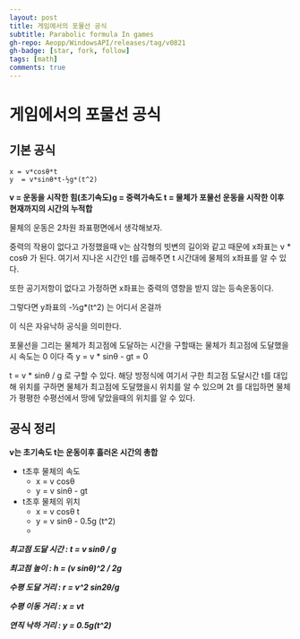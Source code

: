 ```yaml
---
layout: post
title: 게임에서의 포물선 공식
subtitle: Parabolic formula In games
gh-repo: Aeopp/WindowsAPI/releases/tag/v0821
gh-badge: [star, fork, follow]
tags: [math]
comments: true
---
```


# 게임에서의 포물선 공식

## 기본 공식
```
x = v*cosθ*t
y  = v*sinθ*t-½g*(t^2)
```
**v = 운동을 시작한 힘(초기속도)g = 중력가속도 t = 물체가 포물선 운동을 시작한 이후 현재까지의 시간의 누적합**

물체의 운동은 2차원 좌표평면에서 생각해보자.

중력의 작용이 없다고 가정했을때 v는 삼각형의 빗변의 길이와 같고 때문에 x좌표는 
v * cosθ 가 된다. 여기서 지나온 시간인 t를 곱해주면 t 시간대에 물체의 x좌표를 알 수 있다.

또한 공기저항이 없다고 가정하면 x좌표는 중력의 영향을 받지 않는 등속운동이다.

그렇다면 y좌표의 -½g*(t^2) 는 어디서 온걸까

이 식은 자유낙하 공식을 의미한다.

포물선을 그리는 물체가 최고점에 도달하는 시간을 구할때는 물체가 최고점에 도달했을시 속도는 0 이다 즉 y = v * sinθ - gt = 0

t = v * sinθ / g 로 구할 수 있다.
해당 방정식에 여기서 구한 최고점 도달시간 t를 대입해 위치를 구하면 물체가 최고점에 도달했을시 위치를 알 수 있으며 2t 를 대입하면
물체가 평평한 수평선에서 땅에 닿았을때의 위치를 알 수 있다.

## 공식 정리
**v는 초기속도 t는 운동이후 흘러온 시간의 총합**

* t초후 물체의 속도
	* x = v cosθ
	* y = v sinθ - gt
* t초후 물체의 위치
	* x = v cosθ t 
	* y = v sinθ - 0.5g (t^2)
	* 
***최고점 도달 시간 : t = v sinθ / g***

***최고점 높이  : h = (v sinθ)^2 / 2g*** 

***수평 도달 거리  : r = v^2 sin2θ/g***

***수평 이동 거리  : x = vt***

***연직 낙하 거리 : y = 0.5g(t^2)***

